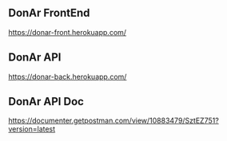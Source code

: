 ## DonAr FrontEnd
https://donar-front.herokuapp.com/

## DonAr API
https://donar-back.herokuapp.com/

## DonAr API Doc
https://documenter.getpostman.com/view/10883479/SztEZ751?version=latest
